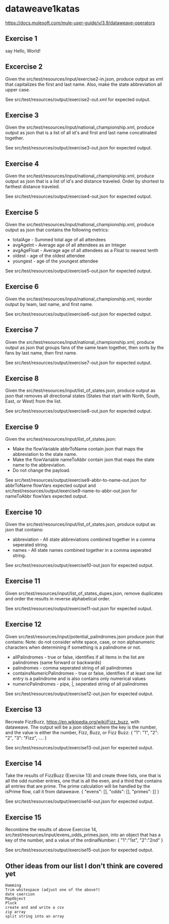 # dataweave1katas
https://docs.mulesoft.com/mule-user-guide/v/3.9/dataweave-operators

## Exercise 1
say Hello, World!

## Excercise 2
Given the src/test/resources/input/exercise2-in.json, produce output as xml that capitalizes the first and last name. Also, make the state abbreviation all upper case. 

See src/test/resources/output/exercise2-out.xml for expected output.

## Exercise 3
Given the src/test/resources/input/national_championship.xml, produce output as json that is a list of all id's and first and last name concatinated together. 

See src/test/resources/output/exercise3-out.json for expected output.

## Exercise 4

Given the src/test/resources/input/national_championship.xml, produce output as json that is a list of id's and distance traveled. Order by shortest to farthest distance traveled. 

See src/test/resources/output/exercise4-out.json for expected output.

## Exercise 5

Given the src/test/resources/input/national_championship.xml, produce output as json that contains the following metrics:

* totalAge - Summed total age of all attendees
* avgAgeInt - Average age of all attendees as an Integer
* avgAgeFloat - Average age of all attendees as a Float to nearest tenth
* oldest - age of the oldest attendee
* youngest - age of the youngest attendee

See src/test/resources/output/exercise5-out.json for expected output.

## Exercise 6

Given the src/test/resources/input/national_championship.xml, reorder output by team, last name, and first name.

See src/test/resources/output/exercise6-out.json for expected output.

## Exercise 7

Given the src/test/resources/input/national_championship.xml, produce output as json that groups fans of the same team together, then sorts by the fans by last name, then first name.

See src/test/resources/output/exercise7-out.json for expected output.

## Exercise 8

Given the src/test/resources/input/list_of_states.json, produce output as json that removes all directional states (States that start with North, South, East, or West) from the list.

See src/test/resources/output/exercise8-out.json for expected output.

## Exercise 9

Given the src/test/resources/input/list_of_states.json:
* Make the flowVariable abbrToName contain json that maps the abbreviation to the state name. 
* Make the flowVariable nameToAbbr contain json that maps the state name to the abbreviation.
* Do not change the payload.

See src/test/resources/output/exercise9-abbr-to-name-out.json for abbrToName flowVars expected output and src/test/resources/output/exercise9-name-to-abbr-out.json for nameToAbbr flowVars expected output.

## Exercise 10

Given the src/test/resources/input/list_of_states.json, produce output as json that contains:
* abbreviation - All state abbreviations combined together in a comma seperated string.
* names - All state names combined together in a comma seperated string.

See src/test/resources/output/exercise10-out.json for expected output.

## Exercise 11

Given src/test/resources/input/list_of_states_dupes.json, remove duplicates and order the results in reverse alphabetical order.

See src/test/resources/output/exercise11-out.json for expected output.

## Exercise 12

Given src/test/resources/input/potential_palindromes.json produce json that contains:
Note: do not consider white space, case, or non alphanumeric characters when determining if something is a palindrome or not.
* allPalindromes - true or false, identifies if all items in the list are palindromes (same forward or backwards)
* palindromes - comma seperated string of all palindromes
* containsNumericPalindromes - true or false, identifies if at least one list entry is a palindrome and is also contains only numerical values
* numericPalindromes - pipe, |, seperated string of all palindromes

See src/test/resources/output/exercise12-out.json for expected output.

## Exercise 13

Recreate FizzBuzz, https://en.wikipedia.org/wiki/Fizz_buzz, with dataweave. The output will be a json object where the key is the number, and the value is either the number, Fizz, Buzz, or Fizz Buzz:
{
	"1": "1",
	"2": "2",
	"3": "Fizz",
	....
}

See src/test/resources/output/exercise13-out.json for expected output.

## Exercise 14

Take the results of FizzBuzz (Exercise 13) and create three lists, one that is all the odd number entries, one that is all the even, and a third that contains all entries that are prime. The prime calculation will be handled by the isPrime flow, call it from dataweave.
{
	"evens": [],
	"odds": [],
	"primes": []
}

See src/test/resources/output/exercise14-out.json for expected output.

## Exercise 15

Recombine the results of above Exercise 14, src/test/resources/input/evens_odds_primes.json, into an object that has a key of the number, and a value of the ordinalNumber:
{
	"1":"1st",
	"2":"2nd"
}

See src/test/resources/output/exercise15-out.json for expected output.

## Other ideas from our list I don't think are covered yet
	Hamming
	Trim whitespace (adjust one of the above?)
	date coercion
	MapObject
	Pluck
	create and and write a csv
	zip array
	split string into an array
